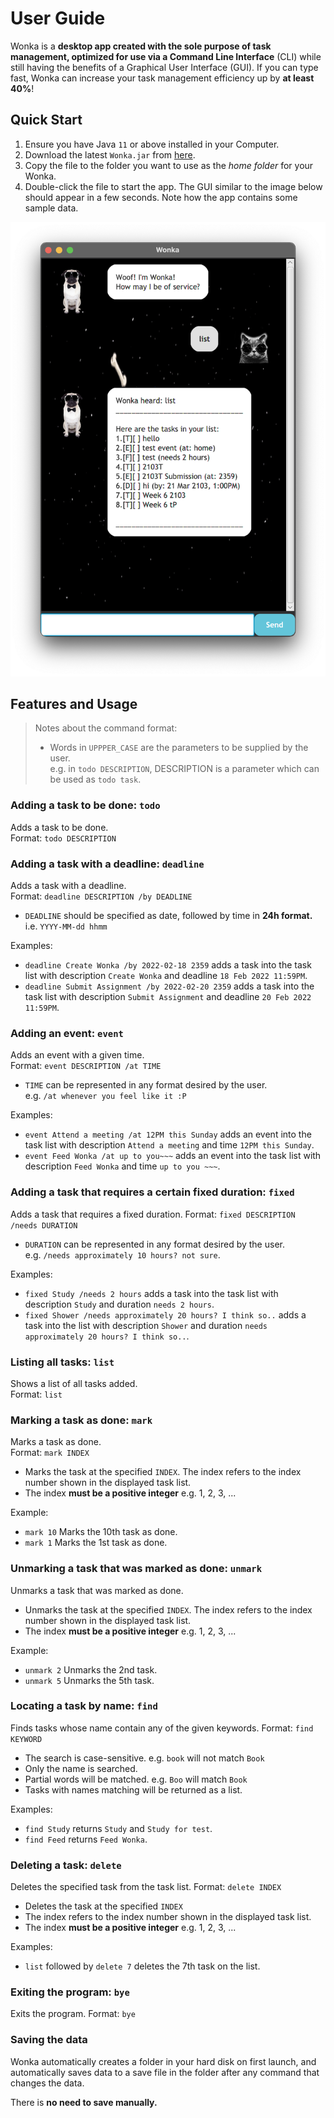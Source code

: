 # User Guide

Wonka is a **desktop app created with the sole purpose of task management, optimized for use via a 
Command Line Interface** (CLI) while still having the benefits of a Graphical User Interface (GUI).
If you can type fast, Wonka can increase your task management efficiency up by **at least 40%**!

## Quick Start

1. Ensure you have Java `11` or above installed in your Computer.
2. Download the latest `Wonka.jar` from [here](https://github.com/glennljw/ip/releases). 
3. Copy the file to the folder you want to use as the _home folder_ for your Wonka.
4. Double-click the file to start the app. The GUI similar to the image below should appear in a few seconds. Note how the app contains some sample data.

![](https://raw.githubusercontent.com/glennljw/ip/master/docs/Ui.png)

## Features and Usage

> Notes about the command format:
> * Words in `UPPPER_CASE` are the parameters to be supplied by the user.  
> e.g. in `todo DESCRIPTION`, DESCRIPTION is a parameter which can be used as `todo task`.

### Adding a task to be done: `todo`

Adds a task to be done.  
Format: `todo DESCRIPTION`

### Adding a task with a deadline: `deadline`

Adds a task with a deadline.  
Format: `deadline DESCRIPTION /by DEADLINE`

* `DEADLINE` should be specified as date, followed by time in **24h format.**  
  i.e. `YYYY-MM-dd hhmm`  

Examples:

* `deadline Create Wonka /by 2022-02-18 2359` adds a task into the task list with description `Create Wonka` and
  deadline `18 Feb 2022 11:59PM`.
* `deadline Submit Assignment /by 2022-02-20 2359` adds a task into the task list with description `Submit Assignment`
  and deadline `20 Feb 2022 11:59PM`.

### Adding an event: `event`

Adds an event with a given time.  
Format: `event DESCRIPTION /at TIME`

* `TIME` can be represented in any format desired by the user.  
  e.g. `/at whenever you feel like it :P`

Examples:

* `event Attend a meeting /at 12PM this Sunday` adds an event into the task list with description `Attend a meeting`
  and time `12PM this Sunday`.
* `event Feed Wonka /at up to you~~~` adds an event into the task list with description `Feed Wonka` and time
  `up to you ~~~`.

### Adding a task that requires a certain fixed duration: `fixed`

Adds a task that requires a fixed duration.
Format: `fixed DESCRIPTION /needs DURATION`

* `DURATION` can be represented in any format desired by the user.  
  e.g. `/needs approximately 10 hours? not sure`.

Examples:

* `fixed Study /needs 2 hours` adds a task into the task list with description `Study` and duration `needs 2 hours`.
* `fixed Shower /needs approximately 20 hours? I think so..` adds a task into the list with description `Shower` and
  duration `needs approximately 20 hours? I think so..`.

### Listing all tasks: `list`

Shows a list of all tasks added.  
Format: `list`

### Marking a task as done: `mark`

Marks a task as done.  
Format: `mark INDEX`

* Marks the task at the specified `INDEX`. The index refers to the index number shown in the displayed task list.   
* The index **must be a positive integer** e.g. 1, 2, 3, ... 

Example:

* `mark 10` Marks the 10th task as done.
* `mark 1` Marks the 1st task as done.

### Unmarking a task that was marked as done: `unmark`

Unmarks a task that was marked as done.

* Unmarks the task at the specified `INDEX`. The index refers to the index number shown in the displayed task list.   
* The index **must be a positive integer** e.g. 1, 2, 3, ...

Example:

* `unmark 2` Unmarks the 2nd task.
* `unmark 5` Unmarks the 5th task.

### Locating a task by name: `find`

Finds tasks whose name contain any of the given keywords.
Format: `find KEYWORD`

* The search is case-sensitive. e.g. `book` will not match `Book`
* Only the name is searched.
* Partial words will be matched. e.g. `Boo` will match `Book`
* Tasks with names matching will be returned as a list.

Examples:
* `find Study` returns `Study` and `Study for test`.
* `find Feed` returns `Feed Wonka`.

### Deleting a task: `delete`

Deletes the specified task from the task list.
Format: `delete INDEX`

* Deletes the task at the specified `INDEX`
* The index refers to the index number shown in the displayed task list.
* The index **must be a positive integer** e.g. 1, 2, 3, ...

Examples:

* `list` followed by `delete 7` deletes the 7th task on the list.

### Exiting the program: `bye`

Exits the program.
Format: `bye`

### Saving the data

Wonka automatically creates a folder in your hard disk on first launch, and automatically saves data to a 
save file in the folder after any command that changes the data.  

There is **no need to save manually.**
